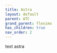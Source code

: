 ```yaml
---
title: Astra
layout: default
parent: ATC
grand_parent: fleximo
has_children: true
nav_order: 2
---
```


text astra